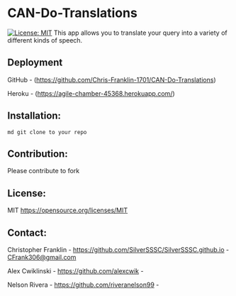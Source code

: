 # CAN-Do-Translations
[![License: MIT](https://img.shields.io/badge/License-MIT-blue.svg)](https://opensource.org/licenses/MIT)
This app allows you to translate your query into a variety of different kinds of speech. 


## Deployment

GitHub - (https://github.com/Chris-Franklin-1701/CAN-Do-Translations)

Heroku - (https://agile-chamber-45368.herokuapp.com/)


## Installation:
  ``` md git clone to your repo ```
  

## Contribution:
  Please contribute to fork
  
## License:
  MIT
  https://opensource.org/licenses/MIT

## Contact:
  Christopher Franklin - https://github.com/SilverSSSC/SilverSSSC.github.io - CFrank306@gmail.com

  Alex Cwiklinski - https://github.com/alexcwik - 

  Nelson Rivera - https://github.com/riveranelson99 - 
